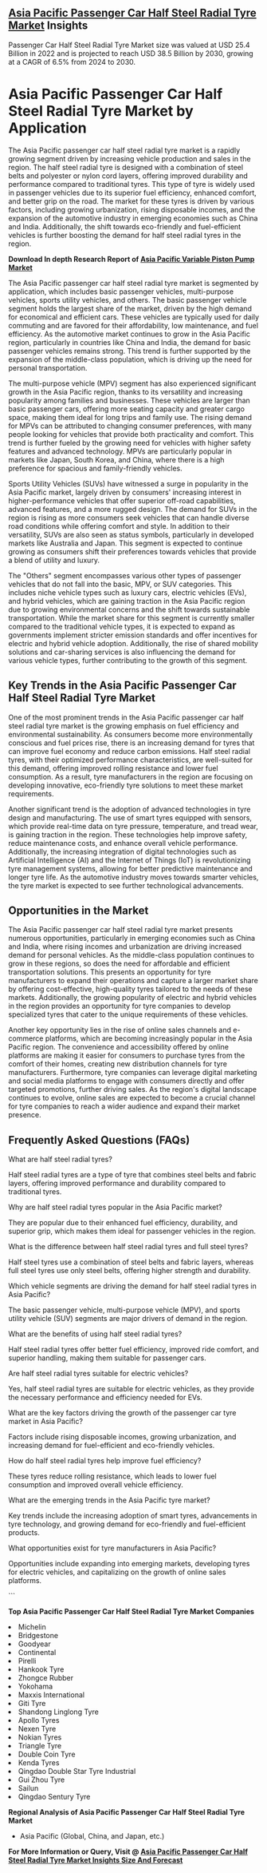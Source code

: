 <h2><a href="https://www.verifiedmarketreports.com/download-sample/?rid=377170&amp;utm_source=Github-Feb&amp;utm_medium=219" target="_blank">Asia Pacific Passenger Car Half Steel Radial Tyre Market</a> Insights</h2><p>Passenger Car Half Steel Radial Tyre Market size was valued at USD 25.4 Billion in 2022 and is projected to reach USD 38.5 Billion by 2030, growing at a CAGR of 6.5% from 2024 to 2030.</p><p><h1>Asia Pacific Passenger Car Half Steel Radial Tyre Market by Application</h1> <p>The Asia Pacific passenger car half steel radial tyre market is a rapidly growing segment driven by increasing vehicle production and sales in the region. The half steel radial tyre is designed with a combination of steel belts and polyester or nylon cord layers, offering improved durability and performance compared to traditional tyres. This type of tyre is widely used in passenger vehicles due to its superior fuel efficiency, enhanced comfort, and better grip on the road. The market for these tyres is driven by various factors, including growing urbanization, rising disposable incomes, and the expansion of the automotive industry in emerging economies such as China and India. Additionally, the shift towards eco-friendly and fuel-efficient vehicles is further boosting the demand for half steel radial tyres in the region. <p><strong>Download In depth Research Report of <a href="https://www.verifiedmarketreports.com/download-sample/?rid=236118&amp;utm_source=Pulse-Dec&amp;utm_medium=219" target="_blank">Asia Pacific Variable Piston Pump Market</a></strong></p> The Asia Pacific passenger car half steel radial tyre market is segmented by application, which includes basic passenger vehicles, multi-purpose vehicles, sports utility vehicles, and others. The basic passenger vehicle segment holds the largest share of the market, driven by the high demand for economical and efficient cars. These vehicles are typically used for daily commuting and are favored for their affordability, low maintenance, and fuel efficiency. As the automotive market continues to grow in the Asia Pacific region, particularly in countries like China and India, the demand for basic passenger vehicles remains strong. This trend is further supported by the expansion of the middle-class population, which is driving up the need for personal transportation. <p>The multi-purpose vehicle (MPV) segment has also experienced significant growth in the Asia Pacific region, thanks to its versatility and increasing popularity among families and businesses. These vehicles are larger than basic passenger cars, offering more seating capacity and greater cargo space, making them ideal for long trips and family use. The rising demand for MPVs can be attributed to changing consumer preferences, with many people looking for vehicles that provide both practicality and comfort. This trend is further fueled by the growing need for vehicles with higher safety features and advanced technology. MPVs are particularly popular in markets like Japan, South Korea, and China, where there is a high preference for spacious and family-friendly vehicles. <p>Sports Utility Vehicles (SUVs) have witnessed a surge in popularity in the Asia Pacific market, largely driven by consumers' increasing interest in higher-performance vehicles that offer superior off-road capabilities, advanced features, and a more rugged design. The demand for SUVs in the region is rising as more consumers seek vehicles that can handle diverse road conditions while offering comfort and style. In addition to their versatility, SUVs are also seen as status symbols, particularly in developed markets like Australia and Japan. This segment is expected to continue growing as consumers shift their preferences towards vehicles that provide a blend of utility and luxury. <p>The "Others" segment encompasses various other types of passenger vehicles that do not fall into the basic, MPV, or SUV categories. This includes niche vehicle types such as luxury cars, electric vehicles (EVs), and hybrid vehicles, which are gaining traction in the Asia Pacific region due to growing environmental concerns and the shift towards sustainable transportation. While the market share for this segment is currently smaller compared to the traditional vehicle types, it is expected to expand as governments implement stricter emission standards and offer incentives for electric and hybrid vehicle adoption. Additionally, the rise of shared mobility solutions and car-sharing services is also influencing the demand for various vehicle types, further contributing to the growth of this segment. <h2>Key Trends in the Asia Pacific Passenger Car Half Steel Radial Tyre Market</h2> <p>One of the most prominent trends in the Asia Pacific passenger car half steel radial tyre market is the growing emphasis on fuel efficiency and environmental sustainability. As consumers become more environmentally conscious and fuel prices rise, there is an increasing demand for tyres that can improve fuel economy and reduce carbon emissions. Half steel radial tyres, with their optimized performance characteristics, are well-suited for this demand, offering improved rolling resistance and lower fuel consumption. As a result, tyre manufacturers in the region are focusing on developing innovative, eco-friendly tyre solutions to meet these market requirements. <p>Another significant trend is the adoption of advanced technologies in tyre design and manufacturing. The use of smart tyres equipped with sensors, which provide real-time data on tyre pressure, temperature, and tread wear, is gaining traction in the region. These technologies help improve safety, reduce maintenance costs, and enhance overall vehicle performance. Additionally, the increasing integration of digital technologies such as Artificial Intelligence (AI) and the Internet of Things (IoT) is revolutionizing tyre management systems, allowing for better predictive maintenance and longer tyre life. As the automotive industry moves towards smarter vehicles, the tyre market is expected to see further technological advancements. <h2>Opportunities in the Market</h2> <p>The Asia Pacific passenger car half steel radial tyre market presents numerous opportunities, particularly in emerging economies such as China and India, where rising incomes and urbanization are driving increased demand for personal vehicles. As the middle-class population continues to grow in these regions, so does the need for affordable and efficient transportation solutions. This presents an opportunity for tyre manufacturers to expand their operations and capture a larger market share by offering cost-effective, high-quality tyres tailored to the needs of these markets. Additionally, the growing popularity of electric and hybrid vehicles in the region provides an opportunity for tyre companies to develop specialized tyres that cater to the unique requirements of these vehicles. <p>Another key opportunity lies in the rise of online sales channels and e-commerce platforms, which are becoming increasingly popular in the Asia Pacific region. The convenience and accessibility offered by online platforms are making it easier for consumers to purchase tyres from the comfort of their homes, creating new distribution channels for tyre manufacturers. Furthermore, tyre companies can leverage digital marketing and social media platforms to engage with consumers directly and offer targeted promotions, further driving sales. As the region's digital landscape continues to evolve, online sales are expected to become a crucial channel for tyre companies to reach a wider audience and expand their market presence. <h2>Frequently Asked Questions (FAQs)</h2> <p>What are half steel radial tyres?</p> <p>Half steel radial tyres are a type of tyre that combines steel belts and fabric layers, offering improved performance and durability compared to traditional tyres.</p> <p>Why are half steel radial tyres popular in the Asia Pacific market?</p> <p>They are popular due to their enhanced fuel efficiency, durability, and superior grip, which makes them ideal for passenger vehicles in the region.</p> <p>What is the difference between half steel radial tyres and full steel tyres?</p> <p>Half steel tyres use a combination of steel belts and fabric layers, whereas full steel tyres use only steel belts, offering higher strength and durability.</p> <p>Which vehicle segments are driving the demand for half steel radial tyres in Asia Pacific?</p> <p>The basic passenger vehicle, multi-purpose vehicle (MPV), and sports utility vehicle (SUV) segments are major drivers of demand in the region.</p> <p>What are the benefits of using half steel radial tyres?</p> <p>Half steel radial tyres offer better fuel efficiency, improved ride comfort, and superior handling, making them suitable for passenger cars.</p> <p>Are half steel radial tyres suitable for electric vehicles?</p> <p>Yes, half steel radial tyres are suitable for electric vehicles, as they provide the necessary performance and efficiency needed for EVs.</p> <p>What are the key factors driving the growth of the passenger car tyre market in Asia Pacific?</p> <p>Factors include rising disposable incomes, growing urbanization, and increasing demand for fuel-efficient and eco-friendly vehicles.</p> <p>How do half steel radial tyres help improve fuel efficiency?</p> <p>These tyres reduce rolling resistance, which leads to lower fuel consumption and improved overall vehicle efficiency.</p> <p>What are the emerging trends in the Asia Pacific tyre market?</p> <p>Key trends include the increasing adoption of smart tyres, advancements in tyre technology, and growing demand for eco-friendly and fuel-efficient products.</p> <p>What opportunities exist for tyre manufacturers in Asia Pacific?</p> <p>Opportunities include expanding into emerging markets, developing tyres for electric vehicles, and capitalizing on the growth of online sales platforms.</p> ```</p><p><strong>Top Asia Pacific Passenger Car Half Steel Radial Tyre Market Companies</strong></p><div data-test-id=""><p><li>Michelin</li><li> Bridgestone</li><li> Goodyear</li><li> Continental</li><li> Pirelli</li><li> Hankook Tyre</li><li> Zhongce Rubber</li><li> Yokohama</li><li> Maxxis International</li><li> Giti Tyre</li><li> Shandong Linglong Tyre</li><li> Apollo Tyres</li><li> Nexen Tyre</li><li> Nokian Tyres</li><li> Triangle Tyre</li><li> Double Coin Tyre</li><li> Kenda Tyres</li><li> Qingdao Double Star Tyre Industrial</li><li> Gui Zhou Tyre</li><li> Sailun</li><li> Qingdao Sentury Tyre</li></p><div><strong>Regional Analysis of&nbsp;Asia Pacific Passenger Car Half Steel Radial Tyre Market</strong></div><ul><li dir="ltr"><p dir="ltr">Asia Pacific (Global, China, and Japan, etc.)</p></li></ul><p><strong>For More Information or Query, Visit @&nbsp;</strong><strong><a href="https://www.verifiedmarketreports.com/product/passenger-car-half-steel-radial-tyre-market/?utm_source=Github-Feb&amp;utm_medium=219" target="_blank">Asia Pacific Passenger Car Half Steel Radial Tyre Market Insights Size And Forecast</a></strong></p></div><h2>&nbsp;</h2><div data-test-id="">&nbsp;</div>
